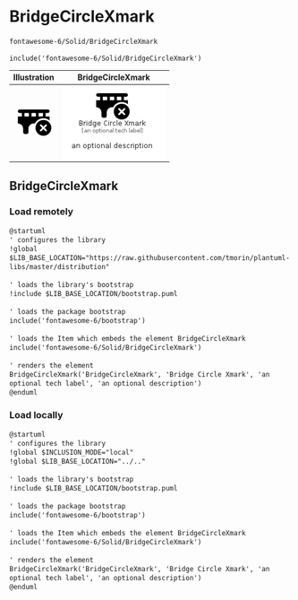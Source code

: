 # BridgeCircleXmark


```text
fontawesome-6/Solid/BridgeCircleXmark
```

```text
include('fontawesome-6/Solid/BridgeCircleXmark')
```



| Illustration | BridgeCircleXmark |
| :---: | :---: |
| ![illustration for Illustration](../../fontawesome-6/Solid/BridgeCircleXmark.png) | ![illustration for BridgeCircleXmark](../../fontawesome-6/Solid/BridgeCircleXmark.Local.png) |




## BridgeCircleXmark

### Load remotely
```plantuml
@startuml
' configures the library
!global $LIB_BASE_LOCATION="https://raw.githubusercontent.com/tmorin/plantuml-libs/master/distribution"

' loads the library's bootstrap
!include $LIB_BASE_LOCATION/bootstrap.puml

' loads the package bootstrap
include('fontawesome-6/bootstrap')

' loads the Item which embeds the element BridgeCircleXmark
include('fontawesome-6/Solid/BridgeCircleXmark')

' renders the element
BridgeCircleXmark('BridgeCircleXmark', 'Bridge Circle Xmark', 'an optional tech label', 'an optional description')
@enduml
```

### Load locally
```plantuml
@startuml
' configures the library
!global $INCLUSION_MODE="local"
!global $LIB_BASE_LOCATION="../.."

' loads the library's bootstrap
!include $LIB_BASE_LOCATION/bootstrap.puml

' loads the package bootstrap
include('fontawesome-6/bootstrap')

' loads the Item which embeds the element BridgeCircleXmark
include('fontawesome-6/Solid/BridgeCircleXmark')

' renders the element
BridgeCircleXmark('BridgeCircleXmark', 'Bridge Circle Xmark', 'an optional tech label', 'an optional description')
@enduml
```

